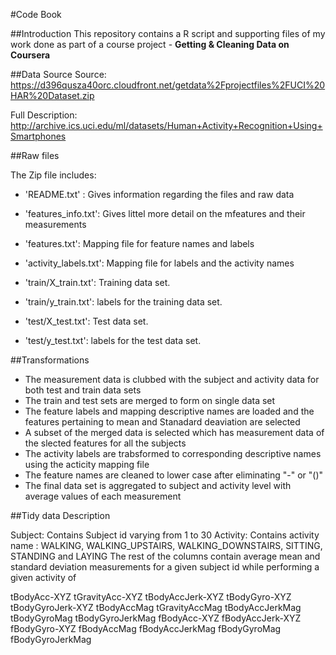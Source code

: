 #Code Book

##Introduction
This repository contains a R script and supporting files of my work done as part of a course project - **Getting & Cleaning Data on Coursera**

##Data Source
Source: https://d396qusza40orc.cloudfront.net/getdata%2Fprojectfiles%2FUCI%20HAR%20Dataset.zip 

Full Description: http://archive.ics.uci.edu/ml/datasets/Human+Activity+Recognition+Using+Smartphones

##Raw files

The Zip file includes:
- 'README.txt' : Gives information regarding the files and raw data

- 'features_info.txt': Gives littel more detail on the mfeatures and their measurements

- 'features.txt': Mapping file for feature names and labels

- 'activity_labels.txt': Mapping file for labels and the activity names

- 'train/X_train.txt': Training data set.

- 'train/y_train.txt': labels for the training data set.

- 'test/X_test.txt': Test data set.

- 'test/y_test.txt': labels for the test data set.

##Transformations
- The measurement data is clubbed with the subject and activity data for both test and train data sets
- The train and test sets are merged to form on single data set
- The feature labels and mapping descriptive names are loaded and the features pertaining to mean and Stanadard deaviation are selected
- A subset of the merged data is selected which has measurement data of the slected features for all the subjects
- The activity labels are trabsformed to corresponding descriptive names using the acticity mapping file
- The feature names are cleaned to lower case after eliminating "-" or "()"
- The final data set is aggregated to subject and activity level with average values of each measurement

##Tidy data Description

Subject: Contains Subject id varying from 1 to 30
Activity: Contains activity name : WALKING, WALKING_UPSTAIRS, WALKING_DOWNSTAIRS, SITTING, STANDING and  LAYING
The rest of the columns contain average mean and standard deviation measurements for a given subject id while performing a given activity of 

tBodyAcc-XYZ
tGravityAcc-XYZ
tBodyAccJerk-XYZ
tBodyGyro-XYZ
tBodyGyroJerk-XYZ
tBodyAccMag
tGravityAccMag
tBodyAccJerkMag
tBodyGyroMag
tBodyGyroJerkMag
fBodyAcc-XYZ
fBodyAccJerk-XYZ
fBodyGyro-XYZ
fBodyAccMag
fBodyAccJerkMag
fBodyGyroMag
fBodyGyroJerkMag
